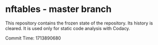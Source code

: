# nftables - master branch

This repository contains the frozen state of the repository.
Its history is cleared. It is used only for static code
analysis with Codacy.

Commit Time: 1713890680